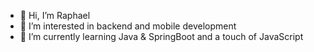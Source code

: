 - 👋 Hi, I’m Raphael
- 👀 I’m interested in backend and mobile development
- 🌱 I’m currently learning Java & SpringBoot and a touch of JavaScript


<!---
raphzam/raphzam is a ✨ special ✨ repository because its `README.md` (this file) appears on your GitHub profile.
You can click the Preview link to take a look at your changes.
--->
